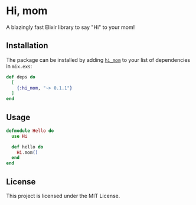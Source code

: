 # Hi, mom

A blazingly fast Elixir library to say "Hi" to your mom!

## Installation

The package can be installed by adding [`hi_mom`](https://hex.pm/packages/himom) to your list of dependencies in `mix.exs`:

```elixir
def deps do
  [
    {:hi_mom, "~> 0.1.1"}
  ]
end
```

## Usage

```elixir
defmodule Hello do
  use Hi

  def hello do
    Hi.mom()
  end
end
```

## License

This project is licensed under the MIT License.
